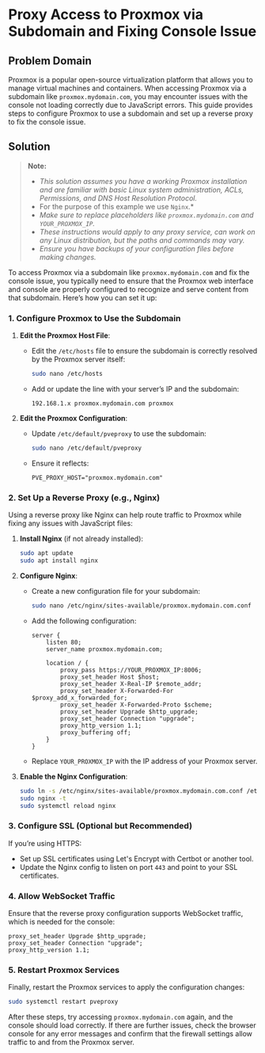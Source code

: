 # Proxy Access to Proxmox via Subdomain and Fixing Console Issue

## Problem Domain

Proxmox is a popular open-source virtualization platform that allows you to manage 
virtual machines and containers. When accessing Proxmox via a subdomain like 
`proxmox.mydomain.com`, you may encounter issues with the console not loading correctly 
due to JavaScript errors. This guide provides steps to configure Proxmox to use a subdomain 
and set up a reverse proxy to fix the console issue.

## Solution
 
> **Note:**
> - *This solution assumes you have a working Proxmox installation and are familiar 
> with basic Linux system administration, ACLs, Permissions, and DNS Host Resolution Protocol.*
> - For the purpose of this example we use `Nginx`.*
> - *Make sure to replace placeholders like `proxmox.mydomain.com` and `YOUR_PROXMOX_IP`.*
> - *These instructions would apply to any proxy service, can work on any Linux distribution, 
> but the paths and commands may vary.*
> - *Ensure you have backups of your configuration files before making changes.*

To access Proxmox via a subdomain like `proxmox.mydomain.com` and fix the console 
issue, you typically need to ensure that the Proxmox web interface and console are 
properly configured to recognize and serve content from that subdomain. Here’s how 
you can set it up:

### 1. Configure Proxmox to Use the Subdomain

1. **Edit the Proxmox Host File**:
    - Edit the `/etc/hosts` file to ensure the subdomain is correctly resolved by the Proxmox server itself:
      ```bash
      sudo nano /etc/hosts
      ```
    - Add or update the line with your server’s IP and the subdomain:
      ```
      192.168.1.x proxmox.mydomain.com proxmox
      ```

2. **Edit the Proxmox Configuration**:
    - Update `/etc/default/pveproxy` to use the subdomain:
      ```bash
      sudo nano /etc/default/pveproxy
      ```
    - Ensure it reflects:
      ```
      PVE_PROXY_HOST="proxmox.mydomain.com"
      ```

### 2. Set Up a Reverse Proxy (e.g., Nginx)
Using a reverse proxy like Nginx can help route traffic to Proxmox while fixing any issues with JavaScript files:

1. **Install Nginx** (if not already installed):
   ```bash
   sudo apt update
   sudo apt install nginx
   ```

2. **Configure Nginx**:
    - Create a new configuration file for your subdomain:
      ```bash
      sudo nano /etc/nginx/sites-available/proxmox.mydomain.com.conf
      ```
    - Add the following configuration:
      ```nginx
      server {
          listen 80;
          server_name proxmox.mydomain.com;
 
          location / {
              proxy_pass https://YOUR_PROXMOX_IP:8006;
              proxy_set_header Host $host;
              proxy_set_header X-Real-IP $remote_addr;
              proxy_set_header X-Forwarded-For $proxy_add_x_forwarded_for;
              proxy_set_header X-Forwarded-Proto $scheme;
              proxy_set_header Upgrade $http_upgrade;
              proxy_set_header Connection "upgrade";
              proxy_http_version 1.1;
              proxy_buffering off;
          }
      }
      ```
    - Replace `YOUR_PROXMOX_IP` with the IP address of your Proxmox server.

3. **Enable the Nginx Configuration**:
   ```bash
   sudo ln -s /etc/nginx/sites-available/proxmox.mydomain.com.conf /etc/nginx/sites-enabled/
   sudo nginx -t
   sudo systemctl reload nginx
   ```

### 3. Configure SSL (Optional but Recommended)
If you’re using HTTPS:
- Set up SSL certificates using Let's Encrypt with Certbot or another tool.
- Update the Nginx config to listen on port `443` and point to your SSL certificates.

### 4. Allow WebSocket Traffic
Ensure that the reverse proxy configuration supports WebSocket traffic, which is needed for the console:

```nginx
proxy_set_header Upgrade $http_upgrade;
proxy_set_header Connection "upgrade";
proxy_http_version 1.1;
```

### 5. Restart Proxmox Services
Finally, restart the Proxmox services to apply the configuration changes:

```bash
sudo systemctl restart pveproxy
```

After these steps, try accessing `proxmox.mydomain.com` again, and the console should load correctly. If there are further issues, check the browser console for any error messages and confirm that the firewall settings allow traffic to and from the Proxmox server.
